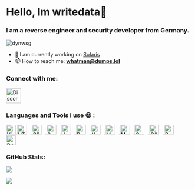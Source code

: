 <h1>Hello, Im writedata🧛‍</h1>
<h3>I am a reverse engineer and security developer from Germany.</h3>

<p>
  <img src="https://komarev.com/ghpvc/?username=whatmanhere&label=Profile%20views&color=0e75b6&style=flat" alt="dynwsg" />
</p>

- 🎉 I am currently working on [Solaris](https://discord.gg/getsolaris)
- 📫 How to reach me: **whatman@dumps.lol**

<h3>Connect with me:</h3>
<p>
  <a href="https://discord.com/users/1108451044540821591" target="_blank">
    <img src="https://img.icons8.com/color/48/000000/discord-logo.png" alt="Discord" height="40" width="40" />
  </a>
</p>

<h3>Languages and Tools I use 😆 :</h3>
<p>
  <a href="https://code.visualstudio.com/" target="_blank" rel="noreferrer" class="icon-link">
    <img alt="Visual Studio Code" width="26px" src="https://cdn.jsdelivr.net/gh/devicons/devicon/icons/vscode/vscode-original.svg" />
  </a>
  <a href="https://developer.mozilla.org/en-US/docs/Web/HTML" target="_blank" rel="noreferrer" class="icon-link">
    <img alt="HTML5" width="26px" src="https://cdn.jsdelivr.net/gh/devicons/devicon/icons/html5/html5-original.svg" style="padding-right:10px;" />
  </a>
  <a href="https://www.w3schools.com/css/" target="_blank" rel="noreferrer" class="icon-link">
    <img alt="CSS3" width="26px" src="https://cdn.jsdelivr.net/gh/devicons/devicon/icons/css3/css3-original.svg" style="padding-right:10px;" />
  </a>
  <a href="https://sass-lang.com/" target="_blank" rel="noreferrer" class="icon-link">
    <img alt="Sass" width="26px" src="https://cdn.jsdelivr.net/gh/devicons/devicon/icons/sass/sass-original.svg" style="padding-right:10px;" />
  </a>
  <a href="https://developer.mozilla.org/en-US/docs/Web/JavaScript" target="_blank" rel="noreferrer" class="icon-link">
    <img alt="JavaScript" width="26px" src="https://cdn.jsdelivr.net/gh/devicons/devicon/icons/javascript/javascript-original.svg" style="padding-right:10px;" />
  </a>
  <a href="https://reactjs.org/" target="_blank" rel="noreferrer" class="icon-link">
    <img alt="React" width="26px" src="https://cdn.jsdelivr.net/gh/devicons/devicon/icons/react/react-original.svg" style="padding-right:10px;" />
  </a>
  <a href="https://nodejs.org/" target="_blank" rel="noreferrer" class="icon-link">
    <img alt="Node.js" width="26px" src="https://cdn.jsdelivr.net/gh/devicons/devicon/icons/nodejs/nodejs-original.svg" style="padding-right:10px;" />
  </a>
  <a href="https://www.mongodb.com/" target="_blank" rel="noreferrer" class="icon-link">
    <img alt="MongoDB" width="26px" src="https://cdn.jsdelivr.net/gh/devicons/devicon/icons/mongodb/mongodb-original.svg" style="padding-right:10px;" />
  </a>
  <a href="https://www.mysql.com/" target="_blank" rel="noreferrer" class="icon-link">
    <img alt="MySQL" width="26px" src="https://cdn.jsdelivr.net/gh/devicons/devicon/icons/mysql/mysql-original.svg" style="padding-right:10px;" />
  </a>
  <a href="https://isocpp.org/" target="_blank" rel="noreferrer" class="icon-link">
    <img alt="C++" width="26px" src="https://cdn.jsdelivr.net/gh/devicons/devicon/icons/cplusplus/cplusplus-original.svg" style="padding-right:10px;" />
  </a>
  <a href="https://learn.microsoft.com/en-us/dotnet/csharp/" target="_blank" rel="noreferrer" class="icon-link">
    <img alt="C#" width="26px" src="https://cdn.jsdelivr.net/gh/devicons/devicon/icons/csharp/csharp-original.svg" style="padding-right:10px;" />
  </a>
  <a href="https://www.rust-lang.org/" target="_blank" rel="noreferrer" class="icon-link">
    <img alt="Rust" width="26px" src="https://rust-lang.org/logos/rust-logo-512x512.png" style="padding-right:10px;" />
  </a>
  <a href="https://www.ruby-lang.org/" target="_blank" rel="noreferrer" class="icon-link">
    <img alt="Ruby" width="26px" src="https://cdn.jsdelivr.net/gh/devicons/devicon/icons/ruby/ruby-original.svg" style="padding-right:10px;" />
  </a>
</p>



<h3>GitHub Stats:</h3>
<p>
  <img src="https://github-readme-stats.vercel.app/api/top-langs?username=whatmanhere&show_icons=true&locale=en&layout=compact&theme=dark&cache_buster=1" />
</p>
<p>
  <img src="https://github-readme-stats.vercel.app/api?username=whatmanhere&show_icons=true&locale=en&theme=dark&cache_buster=1" />
</p>
